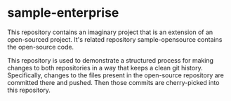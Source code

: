 # sample-enterprise

This repository contains an imaginary project that is an extension of an open-sourced project. It's related repository sample-opensource contains the open-source code.

This repository is used to demonstrate a structured process for making changes to both repositories in a way that keeps a clean git history. Specifically, changes to the files present in the open-source repository are committed there and pushed. Then those commits are cherry-picked into this repository.

